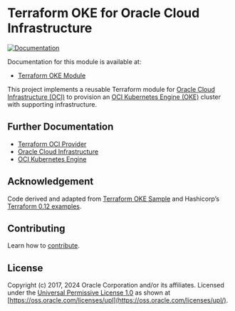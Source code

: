 # Terraform OKE for Oracle Cloud Infrastructure

[![Documentation](https://github.com/oracle-terraform-modules/terraform-oci-oke/actions/workflows/mdbook.yaml/badge.svg?branch=5.x-mdbook&status=Documentation)](https://oracle-terraform-modules.github.io/terraform-oci-oke/)

Documentation for this module is available at:

- [Terraform OKE Module](https://oracle-terraform-modules.github.io/terraform-oci-oke/)

This project implements a reusable Terraform module for [Oracle Cloud Infrastructure (OCI)](https://cloud.oracle.com/cloud-infrastructure) to provision an [OCI Kubernetes Engine (OKE)](https://docs.cloud.oracle.com/iaas/Content/ContEng/Concepts/contengoverview.htm) cluster with supporting infrastructure.


## Further Documentation

-   [Terraform OCI Provider](https://www.terraform.io/docs/providers/oci/index.html)
-   [Oracle Cloud Infrastructure](https://docs.cloud.oracle.com/iaas/Content/home.htm)
-   [OCI Kubernetes Engine](https://docs.cloud.oracle.com/iaas/Content/ContEng/Concepts/contengoverview.htm)

## Acknowledgement

Code derived and adapted from [Terraform OKE Sample](https://github.com/terraform-providers/terraform-provider-oci/tree/master/examples/container_engine) and Hashicorp’s [Terraform 0.12 examples](https://github.com/hashicorp/terraform-guides/tree/master/infrastructure-as-code/terraform-0.12-examples).

## Contributing

Learn how to [contribute](./CONTRIBUTING.md).

## License
Copyright (c) 2017, 2024 Oracle Corporation and/or its affiliates. Licensed under the [Universal Permissive License 1.0](./LICENSE) as shown at [https://oss.oracle.com/licenses/upl](https://oss.oracle.com/licenses/upl/).
